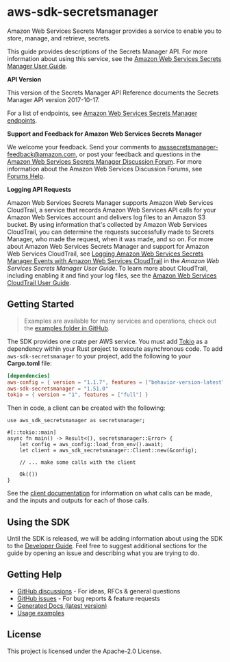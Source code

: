 # aws-sdk-secretsmanager

Amazon Web Services Secrets Manager provides a service to enable you to store, manage, and retrieve, secrets.

This guide provides descriptions of the Secrets Manager API. For more information about using this service, see the [Amazon Web Services Secrets Manager User Guide](https://docs.aws.amazon.com/secretsmanager/latest/userguide/introduction.html).

__API Version__

This version of the Secrets Manager API Reference documents the Secrets Manager API version 2017-10-17.

For a list of endpoints, see [Amazon Web Services Secrets Manager endpoints](https://docs.aws.amazon.com/secretsmanager/latest/userguide/asm_access.html#endpoints).

__Support and Feedback for Amazon Web Services Secrets Manager__

We welcome your feedback. Send your comments to [awssecretsmanager-feedback@amazon.com](mailto:awssecretsmanager-feedback@amazon.com), or post your feedback and questions in the [Amazon Web Services Secrets Manager Discussion Forum](http://forums.aws.amazon.com/forum.jspa?forumID=296). For more information about the Amazon Web Services Discussion Forums, see [Forums Help](http://forums.aws.amazon.com/help.jspa).

__Logging API Requests__

Amazon Web Services Secrets Manager supports Amazon Web Services CloudTrail, a service that records Amazon Web Services API calls for your Amazon Web Services account and delivers log files to an Amazon S3 bucket. By using information that's collected by Amazon Web Services CloudTrail, you can determine the requests successfully made to Secrets Manager, who made the request, when it was made, and so on. For more about Amazon Web Services Secrets Manager and support for Amazon Web Services CloudTrail, see [Logging Amazon Web Services Secrets Manager Events with Amazon Web Services CloudTrail](https://docs.aws.amazon.com/secretsmanager/latest/userguide/monitoring.html#monitoring_cloudtrail) in the _Amazon Web Services Secrets Manager User Guide_. To learn more about CloudTrail, including enabling it and find your log files, see the [Amazon Web Services CloudTrail User Guide](https://docs.aws.amazon.com/awscloudtrail/latest/userguide/what_is_cloud_trail_top_level.html).

## Getting Started

> Examples are available for many services and operations, check out the
> [examples folder in GitHub](https://github.com/awslabs/aws-sdk-rust/tree/main/examples).

The SDK provides one crate per AWS service. You must add [Tokio](https://crates.io/crates/tokio)
as a dependency within your Rust project to execute asynchronous code. To add `aws-sdk-secretsmanager` to
your project, add the following to your **Cargo.toml** file:

```toml
[dependencies]
aws-config = { version = "1.1.7", features = ["behavior-version-latest"] }
aws-sdk-secretsmanager = "1.51.0"
tokio = { version = "1", features = ["full"] }
```

Then in code, a client can be created with the following:

```rust,no_run
use aws_sdk_secretsmanager as secretsmanager;

#[::tokio::main]
async fn main() -> Result<(), secretsmanager::Error> {
    let config = aws_config::load_from_env().await;
    let client = aws_sdk_secretsmanager::Client::new(&config);

    // ... make some calls with the client

    Ok(())
}
```

See the [client documentation](https://docs.rs/aws-sdk-secretsmanager/latest/aws_sdk_secretsmanager/client/struct.Client.html)
for information on what calls can be made, and the inputs and outputs for each of those calls.

## Using the SDK

Until the SDK is released, we will be adding information about using the SDK to the
[Developer Guide](https://docs.aws.amazon.com/sdk-for-rust/latest/dg/welcome.html). Feel free to suggest
additional sections for the guide by opening an issue and describing what you are trying to do.

## Getting Help

* [GitHub discussions](https://github.com/awslabs/aws-sdk-rust/discussions) - For ideas, RFCs & general questions
* [GitHub issues](https://github.com/awslabs/aws-sdk-rust/issues/new/choose) - For bug reports & feature requests
* [Generated Docs (latest version)](https://awslabs.github.io/aws-sdk-rust/)
* [Usage examples](https://github.com/awslabs/aws-sdk-rust/tree/main/examples)

## License

This project is licensed under the Apache-2.0 License.

